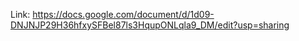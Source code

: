 Link: https://docs.google.com/document/d/1d09-DNJNJP29H36hfxySFBel87ls3HqupONLqla9_DM/edit?usp=sharing
